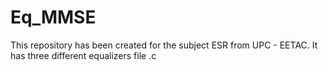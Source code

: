 # Eq_MMSE
This repository has been created for the subject ESR from UPC - EETAC. It has three different equalizers file .c
